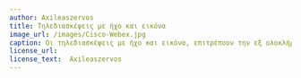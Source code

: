 ```yaml
---
author: Axileaszervos
title: Τηλεδιασκέψεις με ήχο και εικόνα
image_url: /images/Cisco-Webex.jpg
caption: Οι τηλεδιασκέψεις με ήχο και εικόνα, επιτρέπουν την εξ ολοκλήρου υλοποίηση απομακρυσμένων μαθημάτων. Με δυνατότητες όπως, ο διαδραστικός πίνακας, η κοινή χρήση οθόνης και η ζωντανή μετάδοση, ο εκπαιδευτικός μπορεί να πραγματοποιήσει μαθήματα, χωρίς εκπτώσεις ως προς την ποιότητα και στην λειτουργία τους.
license_url:
license_text:  Axileaszervos
---
```

